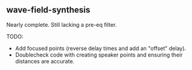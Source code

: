 wave-field-synthesis
--------------------

Nearly complete. Still lacking a pre-eq filter.

TODO:
* Add focused points (reverse delay times and add an "offset" delay).
* Doublecheck code with creating speaker points and ensuring their distances are accurate.
